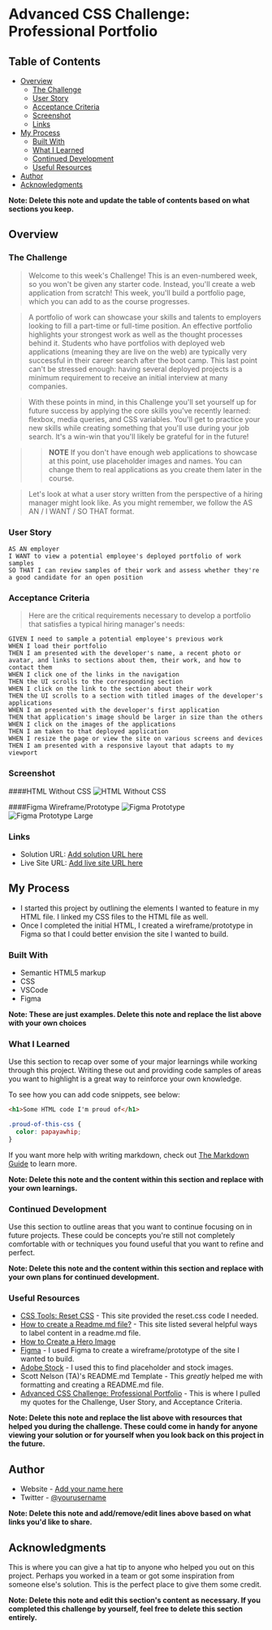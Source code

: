 # Advanced CSS Challenge: Professional Portfolio

## Table of Contents

- [Overview](#overview)
  - [The Challenge](#the-challenge)
  - [User Story](#user-story)
  - [Acceptance Criteria](#acceptance-criteria)
  - [Screenshot](#screenshot)
  - [Links](#links)
- [My Process](#my-process)
  - [Built With](#built-with)
  - [What I Learned](#what-i-learned)
  - [Continued Development](#continued-development)
  - [Useful Resources](#useful-resources)
- [Author](#author)
- [Acknowledgments](#acknowledgments)

**Note: Delete this note and update the table of contents based on what sections you keep.**

## Overview

### The Challenge

>Welcome to this week's Challenge! This is an even-numbered week, so you won't be given any starter code. Instead, you'll create a web application from scratch! This week, you'll build a portfolio page, which you can add to as the course progresses.

>A portfolio of work can showcase your skills and talents to employers looking to fill a part-time or full-time position. An effective portfolio highlights your strongest work as well as the thought processes behind it. Students who have portfolios with deployed web applications (meaning they are live on the web) are typically very successful in their career search after the boot camp. This last point can't be stressed enough: having several deployed projects is a minimum requirement to receive an initial interview at many companies.

>With these points in mind, in this Challenge you'll set yourself up for future success by applying the core skills you've recently learned: flexbox, media queries, and CSS variables. You'll get to practice your new skills while creating something that you'll use during your job search. It's a win-win that you'll likely be grateful for in the future!

>>**NOTE**
>>If you don't have enough web applications to showcase at this point, use placeholder images and names. You can change them to real applications as you create them later in the course.

>Let's look at what a user story written from the perspective of a hiring manager might look like. As you might remember, we follow the AS AN / I WANT / SO THAT format.

### User Story

>
```
AS AN employer
I WANT to view a potential employee's deployed portfolio of work samples
SO THAT I can review samples of their work and assess whether they're a good candidate for an open position
```

### Acceptance Criteria

>Here are the critical requirements necessary to develop a portfolio that satisfies a typical hiring manager's needs:

```
GIVEN I need to sample a potential employee's previous work
WHEN I load their portfolio
THEN I am presented with the developer's name, a recent photo or avatar, and links to sections about them, their work, and how to contact them
WHEN I click one of the links in the navigation
THEN the UI scrolls to the corresponding section
WHEN I click on the link to the section about their work
THEN the UI scrolls to a section with titled images of the developer's applications
WHEN I am presented with the developer's first application
THEN that application's image should be larger in size than the others
WHEN I click on the images of the applications
THEN I am taken to that deployed application
WHEN I resize the page or view the site on various screens and devices
THEN I am presented with a responsive layout that adapts to my viewport
```

### Screenshot
####HTML Without CSS
![HTML Without CSS](./assets/screenshots/html-without-css.png)

####Figma Wireframe/Prototype
![Figma Prototype](./assets/screenshots/figma-wireframe.png)
![Figma Prototype Large](./assets/screenshots/figma-wireframe-large.png)

### Links

- Solution URL: [Add solution URL here](https://your-solution-url.com)
- Live Site URL: [Add live site URL here](https://your-live-site-url.com)

## My Process

- I started this project by outlining the elements I wanted to feature in my HTML file.  I linked my CSS files to the HTML file as well.
- Once I completed the initial HTML, I created a wireframe/prototype in Figma so that I could better envision the site I wanted to build.

### Built With

- Semantic HTML5 markup
- CSS
- VSCode
- Figma

**Note: These are just examples. Delete this note and replace the list above with your own choices**

### What I Learned

Use this section to recap over some of your major learnings while working through this project. Writing these out and providing code samples of areas you want to highlight is a great way to reinforce your own knowledge.

To see how you can add code snippets, see below:

```html
<h1>Some HTML code I'm proud of</h1>
```

```css
.proud-of-this-css {
  color: papayawhip;
}
```

If you want more help with writing markdown, check out [The Markdown Guide](https://www.markdownguide.org/) to learn more.

**Note: Delete this note and the content within this section and replace with your own learnings.**

### Continued Development

Use this section to outline areas that you want to continue focusing on in future projects. These could be concepts you're still not completely comfortable with or techniques you found useful that you want to refine and perfect.

**Note: Delete this note and the content within this section and replace with your own plans for continued development.**

### Useful Resources

- [CSS Tools: Reset CSS](https://meyerweb.com/eric/tools/css/reset/) - This site provided the reset.css code I needed.
- [How to create a Readme.md file?](https://medium.com/analytics-vidhya/how-to-create-a-readme-md-file-8fb2e8ce24e3) - This site listed several helpful ways to label content in a readme.md file.
- [How to Create a Hero Image](https://www.w3schools.com/howto/howto_css_hero_image.asp)
- [Figma](https://www.figma.com/) - I used Figma to create a wireframe/prototype of the site I wanted to build.
- [Adobe Stock](https://stock.adobe.com/) - I used this to find placeholder and stock images.
- Scott Nelson (TA)'s README.md Template - This _greatly_ helped me with formatting and creating a README.md file.
- [Advanced CSS Challenge: Professional Portfolio](https://courses.bootcampspot.com/courses/1693/assignments/26716?module_item_id=537675) - This is where I pulled my quotes for the Challenge, User Story, and Acceptance Criteria.

**Note: Delete this note and replace the list above with resources that helped you during the challenge. These could come in handy for anyone viewing your solution or for yourself when you look back on this project in the future.**

## Author

- Website - [Add your name here](https://www.your-site.com)
- Twitter - [@yourusername](https://www.twitter.com/yourusername)

**Note: Delete this note and add/remove/edit lines above based on what links you'd like to share.**

## Acknowledgments

This is where you can give a hat tip to anyone who helped you out on this project. Perhaps you worked in a team or got some inspiration from someone else's solution. This is the perfect place to give them some credit.

**Note: Delete this note and edit this section's content as necessary. If you completed this challenge by yourself, feel free to delete this section entirely.**
